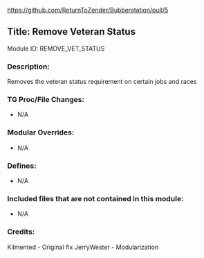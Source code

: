 https://github.com/ReturnToZender/Bubberstation/pull/5

## Title: Remove Veteran Status

Module ID: REMOVE_VET_STATUS

### Description:

Removes the veteran status requirement on certain jobs and races

### TG Proc/File Changes:

- N/A

### Modular Overrides:

- N/A

### Defines:

- N/A

### Included files that are not contained in this module:

- N/A

### Credits:

Kilmented - Original fix
JerryWester - Modularization
